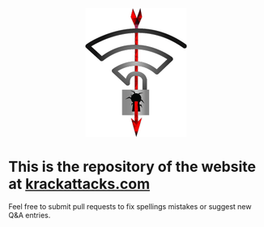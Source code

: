 <p align="center">
  <img src="images/logo-small.png">
</p>

# This is the repository of the website at [krackattacks.com](https://www.krackattacks.com)

Feel free to submit pull requests to fix spellings mistakes or suggest new Q&A entries.
